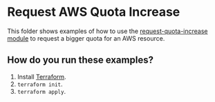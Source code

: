 # Request AWS Quota Increase

This folder shows examples of how to use the [request-quota-increase module](https://github.com/terraform-modules-krish/terraform-aws-utilities/blob/v0.5.1/modules/request-quota-increase) to request a bigger quota for an AWS resource.


## How do you run these examples?

1. Install [Terraform](https://www.terraform.io/).
1. `terraform init`.
1. `terraform apply`.

